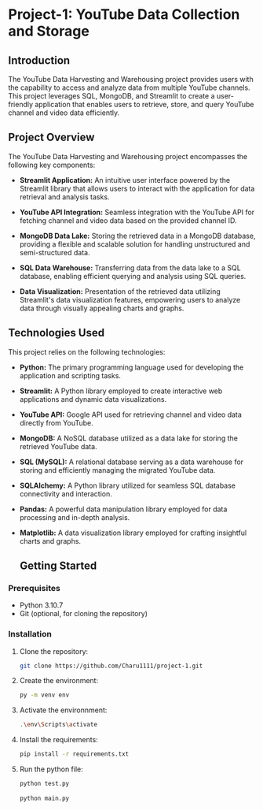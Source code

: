 # Project-1: YouTube Data Collection and Storage

## Introduction

The YouTube Data Harvesting and Warehousing project provides users with the capability to access and analyze data from multiple YouTube channels. This project leverages SQL, MongoDB, and Streamlit to create a user-friendly application that enables users to retrieve, store, and query YouTube channel and video data efficiently.

## Project Overview

The YouTube Data Harvesting and Warehousing project encompasses the following key components:

- **Streamlit Application:** An intuitive user interface powered by the Streamlit library that allows users to interact with the application for data retrieval and analysis tasks.

- **YouTube API Integration:** Seamless integration with the YouTube API for fetching channel and video data based on the provided channel ID.

- **MongoDB Data Lake:** Storing the retrieved data in a MongoDB database, providing a flexible and scalable solution for handling unstructured and semi-structured data.

- **SQL Data Warehouse:** Transferring data from the data lake to a SQL database, enabling efficient querying and analysis using SQL queries.

- **Data Visualization:** Presentation of the retrieved data utilizing Streamlit's data visualization features, empowering users to analyze data through visually appealing charts and graphs.

## Technologies Used

This project relies on the following technologies:

- **Python:** The primary programming language used for developing the application and scripting tasks.

- **Streamlit:** A Python library employed to create interactive web applications and dynamic data visualizations.

- **YouTube API:** Google API used for retrieving channel and video data directly from YouTube.

- **MongoDB:** A NoSQL database utilized as a data lake for storing the retrieved YouTube data.

- **SQL (MySQL):** A relational database serving as a data warehouse for storing and efficiently managing the migrated YouTube data.

- **SQLAlchemy:** A Python library utilized for seamless SQL database connectivity and interaction.

- **Pandas:** A powerful data manipulation library employed for data processing and in-depth analysis.

- **Matplotlib:** A data visualization library employed for crafting insightful charts and graphs.

  ## Getting Started

### Prerequisites

- Python 3.10.7
- Git (optional, for cloning the repository)

### Installation

1. Clone the repository:

   ```bash
   git clone https://github.com/Charu1111/project-1.git
   
2. Create the environment:

   ```bash
   py -m venv env
   
3. Activate the environnment:
   
      ```bash
     .\env\Scripts\activate
  
3. Install the requirements:

   ```bash
   pip install -r requirements.txt
4. Run the python file:

   ```bash
   python test.py
    
   python main.py
  
